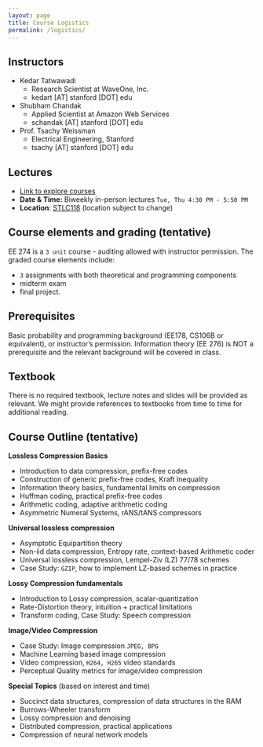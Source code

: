 ```yaml
---
layout: page
title: Course Logistics
permalink: /logistics/
---
```

## Instructors
- Kedar Tatwawadi 
    - Research Scientist at WaveOne, Inc.
    - kedart [AT] stanford [DOT] edu
- Shubham Chandak 
    - Applied Scientist at Amazon Web Services
    - schandak [AT] stanford [DOT] edu
- Prof. Tsachy Weissman 
    - Electrical Engineering, Stanford
    - tsachy [AT] stanford [DOT] edu

## Lectures
- [Link to explore courses](https://explorecourses.stanford.edu/search?view=catalog&filter-coursestatus-Active=on&page=0&catalog=&academicYear=&q=EE274&collapse=)
- **Date & Time:** Biweekly in-person lectures `Tue, Thu 4:30 PM - 5:50 PM`
- **Location**: [STLC118](http://campus-map.stanford.edu/?srch=STLC+118) (location subject to change)


## Course elements and grading (tentative)
EE 274 is a `3 unit` course - auditing allowed with instructor permission. The graded course elements include:

- `3` assignments with both theoretical and programming components
- midterm exam
- final project. 

## Prerequisites
Basic probability and programming background (EE178, CS106B or equivalent), or instructor’s permission. Information theory (EE 276) is NOT a prerequisite and the relevant background will be covered in class.

## Textbook
There is no required textbook, lecture notes and slides will be provided as relevant. 
We might provide references to textbooks from time to time for additional reading.

## Course Outline (tentative)
**Lossless Compression Basics**
- Introduction to data compression, prefix-free codes
- Construction of generic prefix-free codes, Kraft Inequality
- Information theory basics, fundamental limits on compression
- Huffman coding, practical prefix-free codes
- Arithmetic coding, adaptive arithmetic coding
- Asymmetric Numeral Systems, rANS/tANS compressors

**Universal lossless compression**
- Asymptotic Equipartition theory
- Non-iid data compression, Entropy rate, context-based Arithmetic coder
- Universal lossless compression, Lempel-Ziv (LZ) 77/78 schemes
- Case Study: `GZIP`, how to implement LZ-based schemes in practice

**Lossy Compression fundamentals**
- Introduction to Lossy compression, scalar-quantization
- Rate-Distortion theory, intuition + practical limitations
- Transform coding, Case Study: Speech compression

**Image/Video Compression**
- Case Study: Image compression `JPEG, BPG`
- Machine Learning based image compression
- Video compression, `H264, H265` video standards
- Perceptual Quality metrics for image/video compression

**Special Topics**
(based on interest and time) 
- Succinct data structures, compression of data structures in the RAM
- Burrows-Wheeler transform
- Lossy compression and denoising
- Distributed compression, practical applications
- Compression of neural network models







